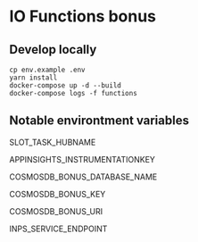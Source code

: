 # IO Functions bonus

## Develop locally

```shell
cp env.example .env
yarn install
docker-compose up -d --build
docker-compose logs -f functions
```

## Notable environtment variables

SLOT_TASK_HUBNAME

APPINSIGHTS_INSTRUMENTATIONKEY

COSMOSDB_BONUS_DATABASE_NAME

COSMOSDB_BONUS_KEY

COSMOSDB_BONUS_URI

INPS_SERVICE_ENDPOINT
